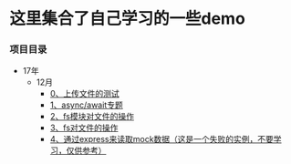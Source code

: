 # 这里集合了自己学习的一些demo

### 项目目录

- 17年
    - 12月
        - [0、上传文件的测试](https://github.com/yanlele/node-demo/tree/master/17%E5%B9%B4/12%E6%9C%88/0%E3%80%81%E4%B8%8A%E4%BC%A0%E6%96%87%E4%BB%B6%E7%9A%84%E6%B5%8B%E8%AF%95)
        - [1、async/await专题](https://github.com/yanlele/node-demo/tree/master/17%E5%B9%B4/12%E6%9C%88/1%E3%80%81async%26%26await)
        - [2、fs模块对文件的操作](https://github.com/yanlele/node-demo/tree/master/17%E5%B9%B4/12%E6%9C%88/2%E3%80%81fs%E6%A8%A1%E5%9D%97%E5%AD%A6%E4%B9%A0)
        - [3、fs对文件的操作](https://github.com/yanlele/node-demo/tree/master/17%E5%B9%B4/12%E6%9C%88/3%E3%80%81fs%E5%AF%B9%E6%96%87%E4%BB%B6%E7%9A%84%E6%93%8D%E4%BD%9C)
        - [4、通过express来读取mock数据（这是一个失败的实例，不要学习，仅供参考）](https://github.com/yanlele/node-demo/tree/master/17%E5%B9%B4/12%E6%9C%88/4%E3%80%81%E9%80%9A%E8%BF%87express%E6%9D%A5%E8%AF%BB%E5%8F%96mock%E6%95%B0%E6%8D%AE%EF%BC%88%E8%BF%99%E6%98%AF%E4%B8%80%E4%B8%AA%E5%A4%B1%E8%B4%A5%E7%9A%84%E5%AE%9E%E4%BE%8B%EF%BC%8C%E4%B8%8D%E8%A6%81%E5%AD%A6%E4%B9%A0%EF%BC%8C%E4%BB%85%E4%BE%9B%E5%8F%82%E8%80%83%EF%BC%89)